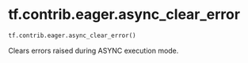 <div itemscope itemtype="http://developers.google.com/ReferenceObject">
<meta itemprop="name" content="tf.contrib.eager.async_clear_error" />
<meta itemprop="path" content="Stable" />
</div>

# tf.contrib.eager.async_clear_error

``` python
tf.contrib.eager.async_clear_error()
```

Clears errors raised during ASYNC execution mode.